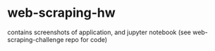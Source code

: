 # web-scraping-hw
contains screenshots of application, and jupyter notebook (see web-scraping-challenge repo for code)
